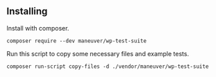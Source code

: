 ## Installing

Install with composer.

```
composer require --dev maneuver/wp-test-suite
```

Run this script to copy some necessary files and example tests.

```
composer run-script copy-files -d ./vendor/maneuver/wp-test-suite
```
